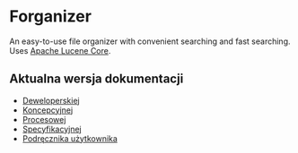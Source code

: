 # Forganizer
An easy-to-use file organizer with convenient searching and fast searching.  
Uses [Apache Lucene Core](http://lucene.apache.org/core/).  

## Aktualna wersja dokumentacji
* [Deweloperskiej](https://github.com/agh-ki-io/Forganizer/blob/master/docs/Deweloperska/Deweloperska_na_18-06-2018.pdf)
* [Koncepcyjnej](https://github.com/agh-ki-io/Forganizer/blob/master/docs/Koncepcyjna/Koncepcyjna_na_18-06-2018.pdf)
* [Procesowej](https://github.com/agh-ki-io/Forganizer/blob/master/docs/Procesowa/Procesowa_na_18-06-2018.pdf)
* [Specyfikacyjnej](https://github.com/agh-ki-io/Forganizer/blob/master/docs/Specyfikacyjna/Specyfikacyjna_na_18-06-2018.pdf)
* [Podręcznika użytkownika](https://github.com/agh-ki-io/Forganizer/blob/master/docs/Podrecznik_uzytkownika/Podrecznik%20uzytkownika_na_18-05-18.pdf)
